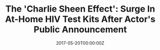 ---
date: '2017-05-20T00:00:00Z'
external_link: https://web.archive.org/web/20210616054236/https://www.medicaldaily.com/charlie-sheen-hiv-aids-home-testing-kit-417714
image:
  focal_point: Smart
original_link: https://www.medicaldaily.com/charlie-sheen-hiv-aids-home-testing-kit-417714
summary: 'After Charlie Sheens HIV announcement the sale of at-home test kits for
  the virus nearly doubled, according to a study. During the week of his announcement,
  the sale of at-home test kits soared, and continued to sell at high rates even a
  month later, researchers found in an updated study on the "Charlie Sheen Effect."
  Photo courtesy of PixabayThe same researchers previously found that after Sheens
  announcement there was an increase in internet searchers for information on HIV.
  See also: Charlie Sheen''s HIV Doc Samir Chachoua Goes On Bill Maher, Proclaims
  He''s ''Cured Countries!'' Charlie Sheen Says It Is ''Impossible'' For Him To Transmit
  His HIV Through Unprotected Sex, But What Does That Actually Mean?'
title: 'The ''Charlie Sheen Effect'': Surge In At-Home HIV Test Kits After Actor''s
  Public Announcement'
---